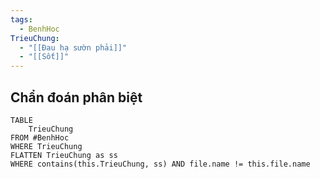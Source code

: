 ```yaml
---
tags:
  - BenhHoc
TrieuChung:
  - "[[Đau hạ sườn phải]]"
  - "[[Sốt]]"
---
```

## Chẩn đoán phân biệt
```dataview
TABLE
	TrieuChung
FROM #BenhHoc
WHERE TrieuChung
FLATTEN TrieuChung as ss
WHERE contains(this.TrieuChung, ss) AND file.name != this.file.name
```
